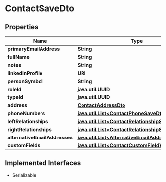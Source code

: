 

# ContactSaveDto


## Properties

Name | Type | Description | Notes
------------ | ------------- | ------------- | -------------
**primaryEmailAddress** | **String** |  |  [optional]
**fullName** | **String** |  |  [optional]
**notes** | **String** |  |  [optional]
**linkedInProfile** | **URI** |  |  [optional]
**personSymbol** | **String** |  |  [optional]
**roleId** | **java.util.UUID** |  |  [optional]
**typeId** | **java.util.UUID** |  |  [optional]
**address** | [**ContactAddressDto**](ContactAddressDto.md) |  |  [optional]
**phoneNumbers** | [**java.util.List&lt;ContactPhoneSaveDto&gt;**](ContactPhoneSaveDto.md) |  |  [optional]
**leftRelationships** | [**java.util.List&lt;ContactRelationshipSaveDto&gt;**](ContactRelationshipSaveDto.md) |  |  [optional]
**rightRelationships** | [**java.util.List&lt;ContactRelationshipSaveDto&gt;**](ContactRelationshipSaveDto.md) |  |  [optional]
**alternativeEmailAddresses** | [**java.util.List&lt;AlternativeEmailAddressDto&gt;**](AlternativeEmailAddressDto.md) |  |  [optional]
**customFields** | [**java.util.List&lt;ContactCustomFieldValueSaveDto&gt;**](ContactCustomFieldValueSaveDto.md) |  |  [optional]


## Implemented Interfaces

* Serializable


